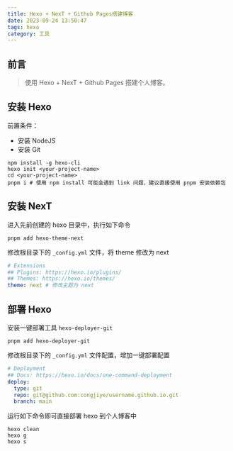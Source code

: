 ```yaml
---
title: Hexo + NexT + Github Pages搭建博客
date: 2023-09-24 13:50:47
tags: hexo
category: 工具
---
```


## 前言

> 使用 Hexo + NexT + Github Pages 搭建个人博客。

<!-- more -->

## 安装 Hexo 

前置条件：

- 安装 NodeJS
- 安装 Git

```shell
npm install -g hexo-cli
hexo init <your-project-name>
cd <your-project-name>
pnpm i # 使用 npm install 可能会遇到 link 问题，建议直接使用 pnpm 安装依赖包
```

## 安装 NexT

进入先前创建的 hexo 目录中，执行如下命令

```shell
pnpm add hexo-theme-next
```

修改根目录下的 `_config.yml` 文件，将 theme 修改为 next

```yaml
# Extensions
## Plugins: https://hexo.io/plugins/
## Themes: https://hexo.io/themes/
theme: next # 修改主题为 next
```

## 部署 Hexo

安装一键部署工具 `hexo-deployer-git`

```shell
pnpm add hexo-deployer-git
```

修改根目录下的 `_config.yml` 文件配置，增加一键部署配置

```yaml
# Deployment
## Docs: https://hexo.io/docs/one-command-deployment
deploy:
  type: git 
  repo: git@github.com:congjiye/username.github.io.git
  branch: main
```

运行如下命令即可直接部署 hexo 到个人博客中

```shell
hexo clean
hexo g
hexo s
```